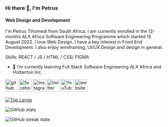 ### Hi there 👋, I'm  Petrus
#### Web Design and Development
I'm Petrus Tlhomedi from South Africa, I am currently enrolled in the 12-months ALX Africa Software Engineering Programme which started 15 August 2022. I love Web Design. I have a key interest in Front End Development. I also enjoy wireframing, UI/UX Design and design in general.

Skills: REACT / JS / HTML / CSS/ FIGMA

- 🌱 I’m currently learning Full Stack Software Engineering ALX Africa and Holberton Inc. 


[<img src='https://cdn.jsdelivr.net/npm/simple-icons@3.0.1/icons/github.svg' alt='github' height='40'>](https://github.com/PetrusHimself)  [<img src='https://cdn.jsdelivr.net/npm/simple-icons@3.0.1/icons/facebook.svg' alt='facebook' height='40'>](https://www.facebook.com/PetrusHimself)  [<img src='https://cdn.jsdelivr.net/npm/simple-icons@3.0.1/icons/instagram.svg' alt='instagram' height='40'>](https://www.instagram.com/PetrusHimself/)  [<img src='https://cdn.jsdelivr.net/npm/simple-icons@3.0.1/icons/twitter.svg' alt='twitter' height='40'>](https://twitter.com/PetrusHimself)  [<img src='https://cdn.jsdelivr.net/npm/simple-icons@3.0.1/icons/youtube.svg' alt='YouTube' height='40'>](https://www.youtube.com/channel/UCuPbLKqvfuHWt5HTel-i75Q)  [<img src='https://cdn.jsdelivr.net/npm/simple-icons@3.0.1/icons/icloud.svg' alt='website' height='40'>](https://petrushimself.github.io.git)  

[![Top Langs](https://github-readme-stats.vercel.app/api/top-langs/?username=PetrusHimself)](https://github.com/anuraghazra/github-readme-stats)

![GitHub stats](https://github-readme-stats.vercel.app/api?username=PetrusHimself&show_icons=true&count_private=true)  

![GitHub streak stats](https://github-readme-streak-stats.herokuapp.com/?user=PetrusHimself)  

